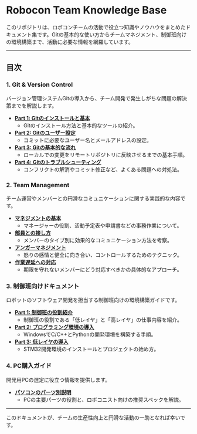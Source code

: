 # Robocon Team Knowledge Base

このリポジトリは、ロボコンチームの活動で役立つ知識やノウハウをまとめたドキュメント集です。Gitの基本的な使い方からチームマネジメント、制御班向けの環境構築まで、活動に必要な情報を網羅しています。

---

## 目次

### 1. Git & Version Control
バージョン管理システムGitの導入から、チーム開発で発生しがちな問題の解決策までを解説します。

- **[Part 1: Gitのインストールと基本](./Git/Part%201Git-install-and-start.md)**
  - Gitのインストール方法と基本的なツールの紹介。
- **[Part 2: Gitのユーザー設定](./Git/Part%202%20Git-setting.md)**
  - コミットに必要なユーザー名とメールアドレスの設定。
- **[Part 3: Gitの基本的な流れ](./Git/Part%203%20Git-general.md)**
  - ローカルでの変更をリモートリポジトリに反映させるまでの基本手順。
- **[Part 4: Gitのトラブルシューティング](./Git/Part%204Git-wtf-help-plz.md)**
  - コンフリクトの解消やコミット修正など、よくある問題への対処法。

### 2. Team Management
チーム運営やメンバーとの円滑なコミュニケーションに関する実践的な内容です。

- **[マネジメントの基本](./Management/Management-general.md)**
  - マネージャーの役割、活動予定表や申請書などの事務作業について。
- **[部員との接し方](./Management/How-to-comunicate-clabmenber.md)**
  - メンバーのタイプ別に効果的なコミュニケーション方法を考察。
- **[アンガーマネジメント](./Management/How%20to%20Deal%20With%20Your%20Crew.md)**
  - 怒りの感情と健全に向き合い、コントロールするためのテクニック。
- **[作業遅延への対応](./Management/WTF-OMG-WHY-U-SPENDING-LOSSTIME.md)**
  - 期限を守れないメンバーにどう対応すべきかの具体的なアプローチ。

### 3. 制御班向けドキュメント
ロボットのソフトウェア開発を担当する制御班向けの環境構築ガイドです。

- **[Part 1: 制御班の役割紹介](./制御班の環境構築/Part1%20なぁ。制御、始めようぜ。.md)**
  - 制御班の役割である「低レイヤ」と「高レイヤ」の仕事内容を紹介。
- **[Part 2: プログラミング環境の導入](./制御班の環境構築/Part2%20プログラミング環境の導入.md)**
  - WindowsでC/C++とPythonの開発環境を構築する手順。
- **[Part 3: 低レイヤの導入](./制御班の環境構築/Part3%20低レイヤの導入.md)**
  - STM32開発環境のインストールとプロジェクトの始め方。

### 4. PC購入ガイド
開発用PCの選定に役立つ情報を提供します。

- **[パソコンのパーツ別説明](./パソコンの買い方/パソコンのパーツ別説明.md)**
  - PCの主要パーツの役割と、ロボコニスト向けの推奨スペックを解説。

---
このドキュメントが、チームの生産性向上と円滑な活動の一助となれば幸いです。
